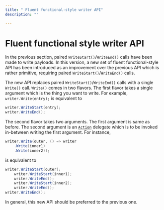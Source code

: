 ```yaml
---
title: " Fluent functional-style writer API"
description: ""

---
```

# Fluent functional style writer API

In the previous section, paired `WriteStart()`/`WriteEnd()` calls have been made to write payloads. In this version, a new set of fluent functional-style API has been introduced as an improvement over the previous API which is rather primitive, requiring paired `WriteStart()`/`WriteEnd()` calls.

The new API replaces paired `WriteStart()`/`WriteEnd()` calls with a single `Write()` call. `Write()` comes in two flavors. The first flavor takes a single argument which is the thing you want to write. For example, `writer.Write(entry);` is equivalent to

```C#
writer.WriteStart(entry);
writer.WriteEnd();
```

The second flavor takes two arguments. The first argument is same as before. The second argument is an [`Action`](https://msdn.microsoft.com/en-us/library/system.action(v=vs.110).aspx) delegate which is to be invoked in-between writing the first argument. For instance,

```C#
writer.Write(outer, () => writer
    .Write(inner1)
    .Write(inner2));
```

is equivalent to

```C#
writer.WriteStart(outer);
    writer.WriteStart(inner1);
    writer.WriteEnd();
    writer.WriteStart(inner2);
    writer.WriteEnd();
writer.WriteEnd();
```

In general, this new API should be preferred to the previous one.
